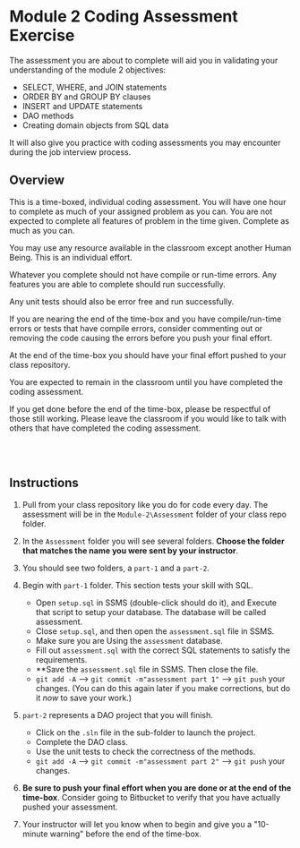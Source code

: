 # Module 2 Coding Assessment Exercise

The assessment you are about to complete will aid you in validating your understanding of the module 2 objectives:

- SELECT, WHERE, and JOIN statements
- ORDER BY and GROUP BY clauses
- INSERT and UPDATE statements
- DAO methods
- Creating domain objects from SQL data

It will also give you practice with coding assessments you may encounter during the job interview process.

## Overview

This is a time-boxed, individual coding assessment. You will have one hour to complete as much of your assigned problem as you can. You are not expected to complete all features of problem in the time given. Complete as much as you can.

You may use any resource available in the classroom except another Human Being. This is an individual effort.

Whatever you complete should not have compile or run-time errors. Any features you are able to complete should run successfully.

Any unit tests should also be error free and run successfully.

If you are nearing the end of the time-box and you have compile/run-time errors or tests that have compile errors, consider commenting out or removing the code causing the errors before you push your final effort.

At the end of the time-box you should have your final effort pushed to your class repository.

You are expected to remain in the classroom until you have completed the coding assessment.

If you get done before the end of the time-box, please be respectful of those still working. Please leave the classroom if you would like to talk with others that have completed the coding assessment.

<div style="page-break-after: always;"></div>

<br><br>

## Instructions

1. Pull from your class repository like you do for code every day. The assessment will be in the ```Module-2\Assessment``` folder of your class repo folder.
2. In the ```Assessment``` folder you will see several folders.  **Choose the folder that matches the name you were sent by your instructor**.
3. You should see two folders, a `part-1` and a `part-2`.
4. Begin with `part-1` folder. This section tests your skill with SQL.
    * Open `setup.sql` in SSMS (double-click should do it), and Execute that script to setup your database.  The database will be called assessment.
    * Close `setup.sql`, and then open the `assessment.sql` file in SSMS.
    * Make sure you are Using the `assessment` database.
    * Fill out `assessment.sql` with the correct SQL statements to satisfy the requirements.
    * **Save the `assessment.sql` file in SSMS.  Then close the file.
    * `git add -A` --> `git commit -m"assessment part 1"` --> `git push` your changes. (You can do this again later if you make corrections, but do it *now* to save your work.)
5. `part-2` represents a DAO project that you will finish. 
    * Click on the `.sln` file in the sub-folder to launch the project.
    * Complete the DAO class.
    * Use the unit tests to check the correctness of the methods.
    * `git add -A` --> `git commit -m"assessment part 2"` --> `git push` your changes.

5. **Be sure to push your final effort when you are done or at the end of the time-box**.  Consider going to Bitbucket to verify that you have actually pushed your assessment.
6. Your instructor will let you know when to begin and give you a "10-minute warning" before the end of the time-box.